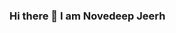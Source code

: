 ### Hi there 👋 I am Novedeep Jeerh 

<!--
**NovedeepJeerh/novedeepjeerh** is a ✨ _special_ ✨ repository because its `README.md` (this file) appears on your GitHub profile.

Here are some ideas to get you started:

- 🔭 I’m currently working on ...
- 🌱 I’m currently learning React js...
- 👯 I’m looking to collaborate on ...
- 🤔 I’m looking for help with ...
- 💬 Ask me about react js...
- 📫 How to reach me: Instagram LinkedIn
- 😄 Pronouns: ...
- ⚡ Fun fact: ...
-->
